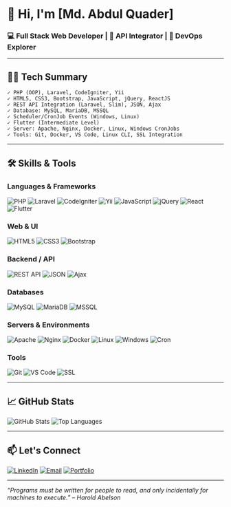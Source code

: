 
# 👋 Hi, I'm [Md. Abdul Quader]

### 💻 Full Stack Web Developer | 🔁 API Integrator | 🚀 DevOps Explorer

---

## 🧑‍💻 Tech Summary

```
✓ PHP (OOP), Laravel, CodeIgniter, Yii  
✓ HTML5, CSS3, Bootstrap, JavaScript, jQuery, ReactJS  
✓ REST API Integration (Laravel, Slim), JSON, Ajax  
✓ Database: MySQL, MariaDB, MSSQL  
✓ Scheduler/CronJob Events (Windows, Linux)  
✓ Flutter (Intermediate Level)  
✓ Server: Apache, Nginx, Docker, Linux, Windows CronJobs  
✓ Tools: Git, Docker, VS Code, Linux CLI, SSL Integration  
```

---

## 🛠️ Skills & Tools

### Languages & Frameworks  
![PHP](https://img.shields.io/badge/PHP-777BB4?logo=php&logoColor=fff&style=flat)
![Laravel](https://img.shields.io/badge/Laravel-FF2D20?logo=laravel&logoColor=fff&style=flat)
![CodeIgniter](https://img.shields.io/badge/CodeIgniter-EF4223?logo=codeigniter&logoColor=fff&style=flat)
![Yii](https://img.shields.io/badge/Yii-8DC63F?logo=yii&logoColor=fff&style=flat)
![JavaScript](https://img.shields.io/badge/JavaScript-F7DF1E?logo=javascript&logoColor=000&style=flat)
![jQuery](https://img.shields.io/badge/jQuery-0769AD?logo=jquery&logoColor=fff&style=flat)
![React](https://img.shields.io/badge/React-61DAFB?logo=react&logoColor=000&style=flat)
![Flutter](https://img.shields.io/badge/Flutter-02569B?logo=flutter&logoColor=white&style=flat)

### Web & UI
![HTML5](https://img.shields.io/badge/HTML5-E34F26?logo=html5&logoColor=fff&style=flat)
![CSS3](https://img.shields.io/badge/CSS3-1572B6?logo=css3&logoColor=fff&style=flat)
![Bootstrap](https://img.shields.io/badge/Bootstrap-563D7C?logo=bootstrap&logoColor=fff&style=flat)

### Backend / API
![REST API](https://img.shields.io/badge/REST%20API-005571?style=flat)
![JSON](https://img.shields.io/badge/JSON-000000?logo=json&logoColor=white&style=flat)
![Ajax](https://img.shields.io/badge/Ajax-007FFF?style=flat)

### Databases
![MySQL](https://img.shields.io/badge/MySQL-4479A1?logo=mysql&logoColor=fff&style=flat)
![MariaDB](https://img.shields.io/badge/MariaDB-003545?logo=mariadb&logoColor=fff&style=flat)
![MSSQL](https://img.shields.io/badge/MSSQL-CC2927?logo=microsoft-sql-server&logoColor=fff&style=flat)

### Servers & Environments
![Apache](https://img.shields.io/badge/Apache-D22128?logo=apache&logoColor=fff&style=flat)
![Nginx](https://img.shields.io/badge/Nginx-009639?logo=nginx&logoColor=fff&style=flat)
![Docker](https://img.shields.io/badge/Docker-2496ED?logo=docker&logoColor=fff&style=flat)
![Linux](https://img.shields.io/badge/Linux-FCC624?logo=linux&logoColor=000&style=flat)
![Windows](https://img.shields.io/badge/Windows-0078D6?logo=windows&logoColor=fff&style=flat)
![Cron](https://img.shields.io/badge/Cron%20Jobs-000000?style=flat&logo=clockify)

### Tools
![Git](https://img.shields.io/badge/Git-F05032?logo=git&logoColor=fff&style=flat)
![VS Code](https://img.shields.io/badge/VS%20Code-007ACC?logo=visual-studio-code&logoColor=fff&style=flat)
![SSL](https://img.shields.io/badge/SSL%20Integration-008000?style=flat)

---

## 📈 GitHub Stats

![GitHub Stats](https://github-readme-stats.vercel.app/api?username=salmanquadercse&show_icons=true&theme=tokyonight)
![Top Languages](https://github-readme-stats.vercel.app/api/top-langs/?username=salmanquadercse&layout=compact&theme=tokyonight)

---

## 📫 Let's Connect

[![LinkedIn](https://img.shields.io/badge/LinkedIn-0A66C2?logo=linkedin&logoColor=fff&style=flat)](https://linkedin.com/in/abdulquader1995)
[![Email](https://img.shields.io/badge/Email-D14836?logo=gmail&logoColor=fff&style=flat)](mailto:salmanquadercse@gmail.com)
[![Portfolio](https://img.shields.io/badge/Portfolio-000000?logo=firefox&logoColor=fff&style=flat)](https://squadercse.com)

---

_“Programs must be written for people to read, and only incidentally for machines to execute.” – Harold Abelson_
